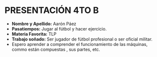 #  PRESENTACIÓN 4TO B
* **Nombre y Apellido:** Aarón  Páez 
*  **Pasatiempos:** Jugar al fútbol y hacer ejercicio.
* **Materia Favorita:** TLP
*  **Trabajo soñado:** Ser jugador de fútbol profesional o ser oficial militar.
*  Espero aprender a comprender el funcionamiento de las máquinas, commo están compuestas , sus partes, etc.
